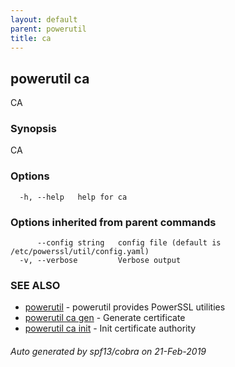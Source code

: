 ```yaml
---
layout: default
parent: powerutil
title: ca
---
```

## powerutil ca

CA

### Synopsis

CA

### Options

```
  -h, --help   help for ca
```

### Options inherited from parent commands

```
      --config string   config file (default is /etc/powerssl/util/config.yaml)
  -v, --verbose         Verbose output
```

### SEE ALSO

* [powerutil](powerutil.md)	 - powerutil provides PowerSSL utilities
* [powerutil ca gen](powerutil_ca_gen.md)	 - Generate certificate
* [powerutil ca init](powerutil_ca_init.md)	 - Init certificate authority

###### Auto generated by spf13/cobra on 21-Feb-2019

